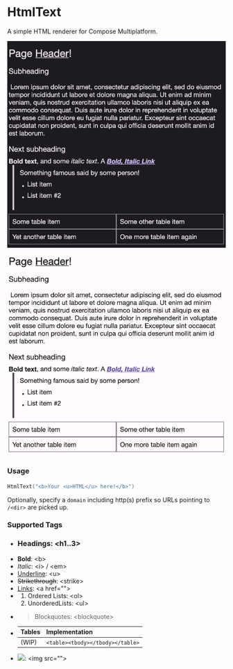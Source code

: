 # HtmlText
 A simple HTML renderer for Compose Multiplatform.

![Dark Example](DemoData/Dark.png)
![Light Example](DemoData/Light.png)

### Usage
```kotlin
HtmlText("<b>Your <u>HTML</u> here!</b>")
```
Optionally, specify a `domain` including http(s) prefix
so URLs pointing to `/<dir>` are picked up.

### Supported Tags
 * ### Headings: \<h1..3>
 * **Bold**: \<b>
 * *Italic*: \<i> / \<em>
 * <u>Underline</u>: \<u>
 * ~~Strikethrough~~: \<strike>
 * [Links](): \<a href="">
 * 1. Ordered Lists: \<ol>
   2. UnorderedLists: \<ul>
 * > Blockquotes: \<blockquote>
 * | Tables | Implementation |
   |--------|----------------------------------|
   | (WIP)    | `<table><tbody></tbody></table>` |
 * ![](https://external-content.duckduckgo.com/iu/?u=https%3A%2F%2Flive.staticflickr.com%2F6146%2F5991999576_5b933da0db_b.jpg&f=1&nofb=1): \<img src="">